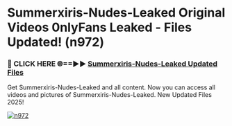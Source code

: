 # Summerxiris-Nudes-Leaked Original Videos 0nlyFans Leaked - Files Updated! (n972)

<h3>🔴 CLICK HERE 🌐==►► <a href="https://tinyurl.com/5h6xmrr3" rel="nofollow">Summerxiris-Nudes-Leaked Updated Files</a></h3>

Get Summerxiris-Nudes-Leaked and all content. Now you can access all videos and pictures of Summerxiris-Nudes-Leaked. New Updated Files 2025!

[![n972](https://i.imgur.com/KVD873Z.gif)](https://tinyurl.com/5h6xmrr3)
